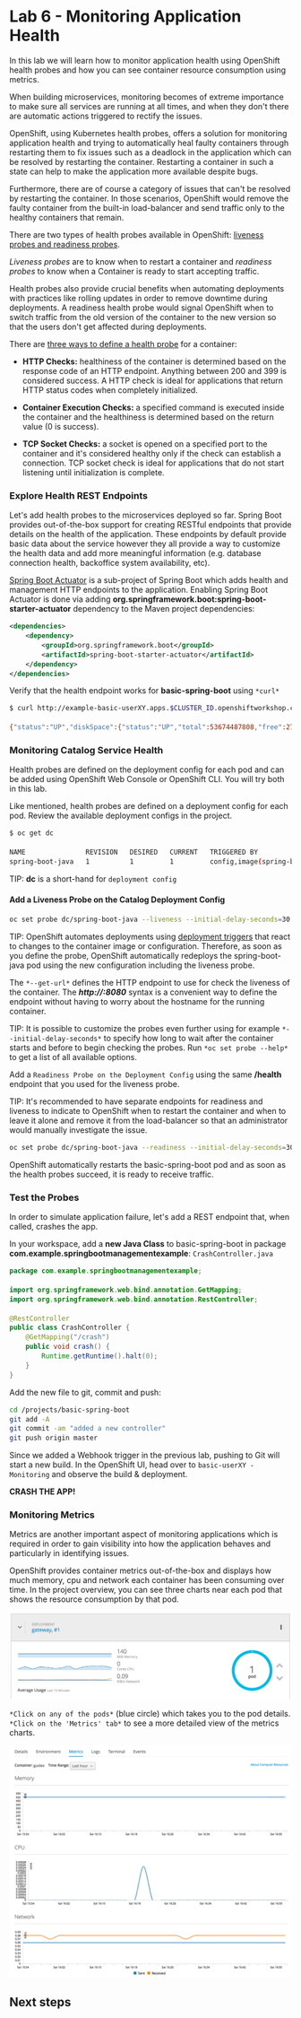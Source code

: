 # Lab 6 - Monitoring Application Health 

In this lab we will learn how to monitor application health using OpenShift 
health probes and how you can see container resource consumption using metrics.

When building microservices, monitoring becomes of extreme importance to make sure all services 
are running at all times, and when they don't there are automatic actions triggered to rectify 
the issues. 

OpenShift, using Kubernetes health probes, offers a solution for monitoring application 
health and trying to automatically heal faulty containers through restarting them to fix issues such as
a deadlock in the application which can be resolved by restarting the container. Restarting a container 
in such a state can help to make the application more available despite bugs.

Furthermore, there are of course a category of issues that can't be resolved by restarting the container. 
In those scenarios, OpenShift would remove the faulty container from the built-in load-balancer and send traffic 
only to the healthy containers that remain.

There are two types of health probes available in OpenShift: [liveness probes and readiness probes](https://docs.openshift.com/container-platform/3.11/dev_guide/application_health.html#container-health-checks-using-probes).

*Liveness probes* are to know when to restart a container and *readiness probes* to know when a 
Container is ready to start accepting traffic.

Health probes also provide crucial benefits when automating deployments with practices like rolling updates in 
order to remove downtime during deployments. A readiness health probe would signal OpenShift when to switch 
traffic from the old version of the container to the new version so that the users don't get affected during 
deployments.

There are [three ways to define a health probe](https://docs.openshift.com/container-platform/3.11/dev_guide/application_health.html#container-health-checks-using-probes) for a container:

* **HTTP Checks:** healthiness of the container is determined based on the response code of an HTTP 
endpoint. Anything between 200 and 399 is considered success. A HTTP check is ideal for applications 
that return HTTP status codes when completely initialized.

* **Container Execution Checks:** a specified command is executed inside the container and the healthiness is 
determined based on the return value (0 is success). 

* **TCP Socket Checks:** a socket is opened on a specified port to the container and it's considered healthy 
only if the check can establish a connection. TCP socket check is ideal for applications that do not 
start listening until initialization is complete.


###  Explore Health REST Endpoints

Let's add health probes to the microservices deployed so far.
Spring Boot provides out-of-the-box support for creating RESTful endpoints that
provide details on the health of the application. These endpoints by default provide basic data about the 
service however they all provide a way to customize the health data and add more meaningful information (e.g. 
database connection health, backoffice system availability, etc).

[Spring Boot Actuator](http://docs.spring.io/spring-boot/docs/current/reference/htmlsingle/#production-ready) is a 
sub-project of Spring Boot which adds health and management HTTP endpoints to the application. Enabling Spring Boot 
Actuator is done via adding **org.springframework.boot:spring-boot-starter-actuator** dependency to the Maven project 
dependencies:

```xml
<dependencies>
	<dependency>
		<groupId>org.springframework.boot</groupId>
		<artifactId>spring-boot-starter-actuator</artifactId>
	</dependency>
</dependencies>
```

Verify that the health endpoint works for **basic-spring-boot** using `*curl*`

```bash
$ curl http://example-basic-userXY.apps.$CLUSTER_ID.openshiftworkshop.com/health

{"status":"UP","diskSpace":{"status":"UP","total":53674487808,"free":27763781632,"threshold":10485760}}
```

###  Monitoring Catalog Service Health

Health probes are defined on the deployment config for each pod and can be added using OpenShift Web 
Console or OpenShift CLI. You will try both in this lab.

Like mentioned, health probes are defined on a deployment config for each pod. Review the available 
deployment configs in the project. 

```bash
$ oc get dc

NAME               REVISION   DESIRED   CURRENT   TRIGGERED BY
spring-boot-java   1          1         1         config,image(spring-boot-java:latest)
```

TIP: **dc** is a short-hand for `deployment config`


#### Add a Liveness Probe on the Catalog Deployment Config

```bash
oc set probe dc/spring-boot-java --liveness --initial-delay-seconds=30 --failure-threshold=3 --get-url=http://:8080/health
```

TIP: OpenShift automates deployments using [deployment triggers](https://docs.openshift.com/container-platform/3.11/dev_guide/deployments/basic_deployment_operations.html#triggers) 
that react to changes to the container image or configuration. 
Therefore, as soon as you define the probe, OpenShift automatically redeploys the 
spring-boot-java pod using the new configuration including the liveness probe. 

The `*--get-url*` defines the HTTP endpoint to use for check the liveness of the container. The ***http://:8080*** 
syntax is a convenient way to define the endpoint without having to worry about the hostname for the running 
container. 

TIP: It is possible to customize the probes even further using for example `*--initial-delay-seconds*` to specify how long 
to wait after the container starts and before to begin checking the probes. Run `*oc set probe --help*` to get 
a list of all available options.

Add a `Readiness Probe on the Deployment Config` using the same **/health** endpoint that you used for 
the liveness probe.

TIP: It's recommended to have separate endpoints for readiness and liveness to indicate to OpenShift when 
to restart the container and when to leave it alone and remove it from the load-balancer so that an administrator 
would  manually investigate the issue. 

```bash
oc set probe dc/spring-boot-java --readiness --initial-delay-seconds=30 --failure-threshold=3 --get-url=http://:8080/health
```

OpenShift automatically restarts the basic-spring-boot pod and as soon as the health probes succeed, it is ready to receive traffic. 

### Test the Probes

In order to simulate application failure, let's add a REST endpoint that, when called, crashes the app.

In your workspace, add a **new Java Class** to basic-spring-boot in package **com.example.springbootmanagementexample**: `CrashController.java`

```java
package com.example.springbootmanagementexample;

import org.springframework.web.bind.annotation.GetMapping;
import org.springframework.web.bind.annotation.RestController;

@RestController
public class CrashController {
    @GetMapping("/crash")
	public void crash() {
		Runtime.getRuntime().halt(0);
	}
}
```

Add the new file to git, commit and push:

```bash
cd /projects/basic-spring-boot
git add -A
git commit -am "added a new controller"
git push origin master
```

Since we added a Webhook trigger in the previous lab, pushing to Git will start a new build. In the OpenShift UI, head over to `basic-userXY - Monitoring` and observe the build & deployment.

**CRASH THE APP!**

### Monitoring Metrics

Metrics are another important aspect of monitoring applications which is required in order to 
gain visibility into how the application behaves and particularly in identifying issues.

OpenShift provides container metrics out-of-the-box and displays how much memory, cpu and network 
each container has been consuming over time. In the project overview, you can see three charts 
near each pod that shows the resource consumption by that pod.

![Container Metrics](images/health-metrics-brief.png)

`*Click on any of the pods*` (blue circle) which takes you to the pod details. `*Click on the 'Metrics' tab*`
to see a more detailed view of the metrics charts.

![Container Metrics](images/health-metrics-detailed.png)


## Next steps
